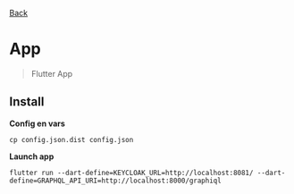 [Back](../readme.md)

# App
> Flutter App

## Install
**Config en vars**
```shell
cp config.json.dist config.json
```

**Launch app**
```shell
flutter run --dart-define=KEYCLOAK_URL=http://localhost:8081/ --dart-define=GRAPHQL_API_URI=http://localhost:8000/graphiql
```
